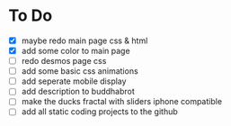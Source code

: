 # To Do
- [x] maybe redo main page css & html
- [x] add some color to main page
- [ ] redo desmos page css
- [ ] add some basic css animations
- [ ] add seperate mobile display
- [ ] add description to buddhabrot
- [ ] make the ducks fractal with sliders iphone compatible
- [ ] add all static coding projects to the github

